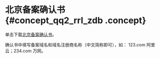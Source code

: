 # 北京备案确认书 {#concept_qq2_rrl_zdb .concept}

单击下载[北京备案确认书](http://docs-aliyun.cn-hangzhou.oss.aliyun-inc.com/assets/attach/59007/intl_zh/1504491736359/%E5%8C%97%E4%BA%AC%E5%9C%B0%E5%8C%BA%E5%A4%87%E6%A1%88%E5%9F%9F%E5%90%8D%E5%8F%8A%E5%9F%9F%E5%90%8D%E6%B3%A8%E5%86%8C%E5%95%86%E7%A1%AE%E8%AE%A4%E8%A1%A8.docx)。

确认书中填写备案域名和域名注册商名称（中文简称即可），如： 123.com 阿里云；234.com 万网。

